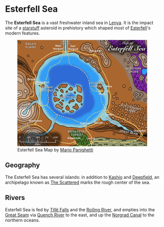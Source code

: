 # Esterfell Sea

The **Esterfell Sea** is a vast freshwater inland sea in [Lenya](../). It is the impact site of a [starstuff](../../../../ch-6-mote-treasures/starstuff.md) asteroid in prehistory which shaped most of [Esterfell](../../)'s modern features.

<figure>
  <img src="map-esterfell-sea-mario-panighetti.jpg" alt="Drawing of a map of the Esterfell Sea with surrounding land and settlements. The islands are labeled with their names and are listed here from left to right: Kashio Island, arrowhead-shaped along the western sea, containing the city of Bridgeport, with bridges connecting it to Gracia and Tillë, and two ship routes connecting it to Tillë and West Norgrad; The Scattered, a large archipelago roughly in the center of the sea made of multiple small unsettled islands; and Deepfield Island, a comma-shaped island with some elevation, and the single settlement of Doria connected via ship routes to Mina, East Norgrad, and Lombo." />
  <figcaption>Esterfell Sea Map by <a href="https://mario.panighetti.net">Mario Panighetti</a></figcaption>
</figure>

## Geography

The Esterfell Sea has several islands: in addition to [Kashio](kashio.md) and [Deepfield](deepfield.md), an archipelago known as [The Scattered](the-scattered.md) marks the rough center of the sea.

## Rivers

Esterfell Sea is fed by [Tillë Falls](../attalya-mountains/tille-peak/tille-falls.md) and the [Roiling River](../attalya-mountains/taltol-peak/roiling-river.md), and empties into the [Great Seam](../great-seam.md) via [Quench River](../quench-river.md) to the east, and up the [Norgrad Canal](../norgrad-canal.md) to the northern oceans.
